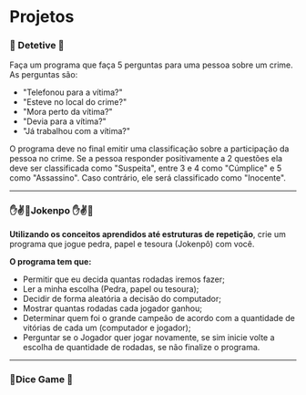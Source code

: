 # Projetos

### :cop: Detetive :cop:

Faça um programa que faça 5 perguntas para uma pessoa sobre um crime. As perguntas são:

- "Telefonou para a vítima?"
- "Esteve no local do crime?"
- "Mora perto da vítima?"
- "Devia para a vítima?"
- "Já trabalhou com a vítima?" 

O programa deve no final emitir uma classificação sobre a participação da pessoa no crime. Se a pessoa responder positivamente a 2 questões ela deve ser classificada como "Suspeita", entre 3 e 4 como "Cúmplice" e 5 como "Assassino". Caso contrário, ele será classificado como "Inocente".

----

### :hand::v::punch:Jokenpo :hand::v::punch:

**Utilizando os conceitos aprendidos até estruturas de repetição**, crie um programa que jogue pedra, papel
e tesoura (Jokenpô) com você.

**O programa tem que:**

- Permitir que eu decida quantas rodadas iremos fazer;
- Ler a minha escolha (Pedra, papel ou tesoura);
- Decidir de forma aleatória a decisão do computador;
- Mostrar quantas rodadas cada jogador ganhou;
- Determinar quem foi o grande campeão de acordo com a quantidade de vitórias de cada
  um (computador e jogador);
- Perguntar se o Jogador quer jogar novamente, se sim inicie volte a escolha de
  quantidade de rodadas, se não finalize o programa.

-------

### :game_die:Dice Game :game_die:

